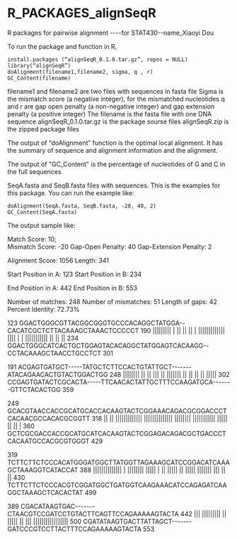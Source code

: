 # R_PACKAGES_alignSeqR
R packages for pairwise alignment  ----for STAT430--name_Xiaoyi Dou

To run the package and function in R,

    install.packages (“alignSeqR_0.1.0.tar.gz”, repos = NULL)
    library(“alignSeqR”)
    doAlignment(filename1,filename2, sigma, q , r)
    GC_Content(filename)
    
 filename1 and filename2 are two files with sequences in fasta file
 Sigma is the mismatch score (a negative integer), for the mismatched nucleotides
 q and r are gap open penalty (a non-negative integer) and gap extension penalty (a positive integer)
 The filename is the fasta file with one DNA sequence
 alignSeqR_0.1.0.tar.gz is the package sourse files
 alignSeqR.zip is the zipped package files

The output of “doAlignment” function is the optimal local alignment. It has the summary of sequence and alignment information and the alignment.

The output of "GC_Content" is the percentage of nucleotides of G and C in the full sequences

SeqA.fasta and SeqB.fasta files with sequences. This is the examples for this package. You can run the example like:

    doAlignment(SeqA.fasta, SeqB.fasta, -20, 40, 2)
    GC_Content(SeqA.fasta)
The output sample like:


  Match Score: 10;  
  Mismatch Score:  -20 
  Gap-Open Penalty:  40 
  Gap-Extension Penalty:  2 

Alignment Score:  1056 
 Length:  341 

Start Position in A:  123 
Start Position in B:  234 

  End Position in A:  442 
  End Position in B:  553 

Number of matches:  248 
Number of mismatches:  51
Length of gaps:  42
Percent Identity:  72.73% 



123           GGACTGGGCGTTACGGCGGGTGCCCACAGGCTATGGA--CACATCGCTCTTACAAAGCTAAACTCCCCCT   190
              ||||||||| | || || || |  |||||||||||||  ||||  |  | ||||||||||| || || ||
234           GGACTGGGCATCACTGCTGGAGTACACAGGCTATGGAGTCACAAGG--CCTACAAAGCTAACCTGCCTCT   301


191           ACGAGTGATGCT-----TATGCTCTTCCACTGTATTGCT-------ATACAGAACACTGTACTGGACTGG   248
               |||||||| ||     ||     ||| ||  |||||||       || ||       || ||  |||||
302           CCGAGTGATACTCGCACTA-----TTCAACACTATTGCTTTCCAAGATGCA-------GTTCTACACTGG   359


249           GCACGTAACCACCGCATGCACCACAAGTACTCGGAAACAGACGCGGACCCTCACAACGCCACACGCGGTT   318
              || ||  ||||||||||||| |||||||||||||| |||||||| ||||||||||| ||||| || || |
360           GCTCGCGACCACCGCATGCATCACAAGTACTCGGAGACAGACGCTGACCCTCACAATGCCACGCGTGGGT   429


319           TCTTCTTCTCCCACATGGGATGGCTTATGGTTAGAAAGCATCCGGACATCAAAGCTAAAGGTCATACCAT   388
              |||||||||||||| | |||||||| ||||| |  || ||||| || ||||| ||||||| ||| || ||
430           TCTTCTTCTCCCACGTCGGATGGCTGATGGTCAAGAAACATCCAGAGATCAAGGCTAAAGCTCACACTAT   499


389           CGACATAAGTGAC-------CTAACGTCCGATCCTGTACTTCAGTTCCAGAAAAAGTACTA   442
              ||| |||||||||       ||       ||||| || |||   |||||||||||||||||
500           CGATATAAGTGACTTATTAGCT-------GATCCCGTCCTTACTTTCCAGAAAAAGTACTA   553
